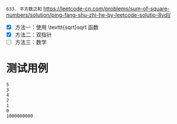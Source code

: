 
`633. 平方数之和` https://leetcode-cn.com/problems/sum-of-square-numbers/solution/ping-fang-shu-zhi-he-by-leetcode-solutio-8ydl/
- [x] 方法一：使用 \texttt{sqrt}sqrt 函数
- [x] 方法二：双指针
- [ ] 方法三：数学

# 测试用例

```
5
3
4
2
1
0
1000000000
```
